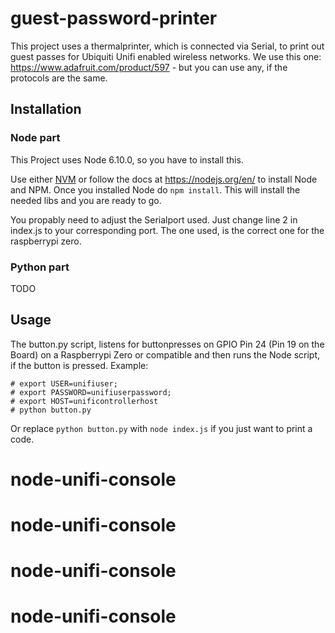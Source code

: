 # guest-password-printer

This project uses a thermalprinter, which is connected via Serial, to print out guest passes for Ubiquiti Unifi enabled wireless networks.
We use this one: https://www.adafruit.com/product/597 - but you can use any, if the protocols are the same.

## Installation

### Node part
This Project uses Node 6.10.0, so you have to install this.

Use either [NVM](https://github.com/creationix/nvm) or follow the docs at https://nodejs.org/en/ to install Node and NPM.
Once you installed Node do ```npm install```. This will install the needed libs and you are ready to go.

You propably need to adjust the Serialport used. Just change line 2 in index.js to your corresponding port. The one used, is the correct one for the raspberrypi zero.

### Python part
TODO

## Usage
The button.py script, listens for buttonpresses on GPIO Pin 24 (Pin 19 on the Board) on a Raspberrypi Zero or compatible and then runs the Node script, if the button is pressed.
Example: 
```
# export USER=unifiuser;
# export PASSWORD=unifiuserpassword;
# export HOST=unificontrollerhost
# python button.py
```
Or replace ```python button.py``` with ```node index.js``` if you just want to print a code.
# node-unifi-console
# node-unifi-console
# node-unifi-console
# node-unifi-console
